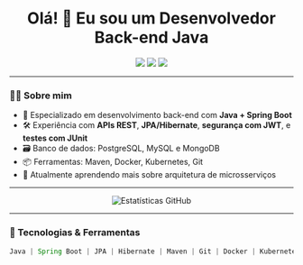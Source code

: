 <h1 align="center">Olá! 👋 Eu sou um Desenvolvedor Back-end Java </h1>

<p align="center">
  <img src="https://img.shields.io/badge/Java-ED8B00?style=for-the-badge&logo=java&logoColor=white"/>
  <img src="https://img.shields.io/badge/Spring Boot-6DB33F?style=for-the-badge&logo=spring-boot&logoColor=white"/>
  <img src="https://img.shields.io/badge/PostgreSQL-316192?style=for-the-badge&logo=postgresql&logoColor=white"/>
</p>

---

### 🧑‍💻 Sobre mim

- 🔧 Especializado em desenvolvimento back-end com **Java + Spring Boot**
- 🛠️ Experiência com **APIs REST**, **JPA/Hibernate**, **segurança com JWT**, e **testes com JUnit**
- 🗃️ Banco de dados: PostgreSQL, MySQL e MongoDB
- 📦 Ferramentas: Maven, Docker, Kubernetes, Git
- 🌱 Atualmente aprendendo mais sobre arquitetura de microsserviços

---

<p align="center"> <img src="https://github-readme-stats.vercel.app/api?username=Lucas-Mafra&show_icons=true&theme=tokyonight" alt="Estatísticas GitHub"/>

---

### 🚀 Tecnologias & Ferramentas

```java
Java | Spring Boot | JPA | Hibernate | Maven | Git | Docker | Kubernetes | PostgreSQL | MySQL | JUnit | Swagger

